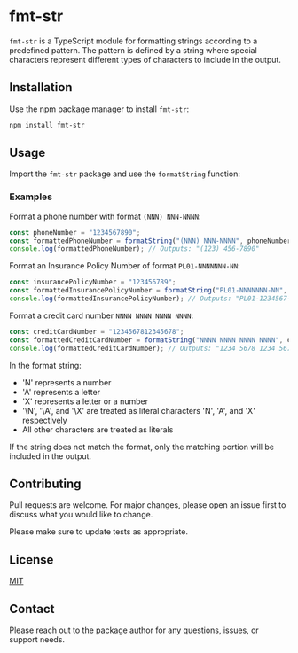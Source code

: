 # fmt-str

`fmt-str` is a TypeScript module for formatting strings according to a predefined pattern. The pattern is defined by a string where special characters represent different types of characters to include in the output.

## Installation

Use the npm package manager to install `fmt-str`:

```bash
npm install fmt-str
```

## Usage

Import the `fmt-str` package and use the `formatString` function:

### Examples

Format a phone number with format `(NNN) NNN-NNNN`:

```typescript
const phoneNumber = "1234567890";
const formattedPhoneNumber = formatString("(NNN) NNN-NNNN", phoneNumber);
console.log(formattedPhoneNumber); // Outputs: "(123) 456-7890"
```

Format an Insurance Policy Number of format `PL01-NNNNNNN-NN`:

```typescript
const insurancePolicyNumber = "123456789";
const formattedInsurancePolicyNumber = formatString("PL01-NNNNNNN-NN", insurancePolicyNumber);
console.log(formattedInsurancePolicyNumber); // Outputs: "PL01-1234567-89"
```

Format a credit card number `NNNN NNNN NNNN NNNN`:

```typescript
const creditCardNumber = "1234567812345678";
const formattedCreditCardNumber = formatString("NNNN NNNN NNNN NNNN", creditCardNumber);
console.log(formattedCreditCardNumber); // Outputs: "1234 5678 1234 5678"
```

In the format string:

- 'N' represents a number
- 'A' represents a letter
- 'X' represents a letter or a number
- '\\N', '\\A', and '\\X' are treated as literal characters 'N', 'A', and 'X' respectively
- All other characters are treated as literals

If the string does not match the format, only the matching portion will be included in the output.

## Contributing

Pull requests are welcome. For major changes, please open an issue first to discuss what you would like to change.

Please make sure to update tests as appropriate.

## License

[MIT](https://choosealicense.com/licenses/mit/)

## Contact

Please reach out to the package author for any questions, issues, or support needs.